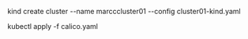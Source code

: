 kind create cluster --name marcccluster01 --config cluster01-kind.yaml

kubectl apply -f calico.yaml
